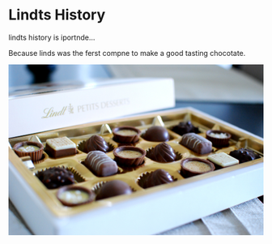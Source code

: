 <h1> Lindts History </h1>

lindts history is iportnde...

Because linds was the ferst compne to make a good tasting chocotate. 

<img src=arianeCoco1.jpg>
